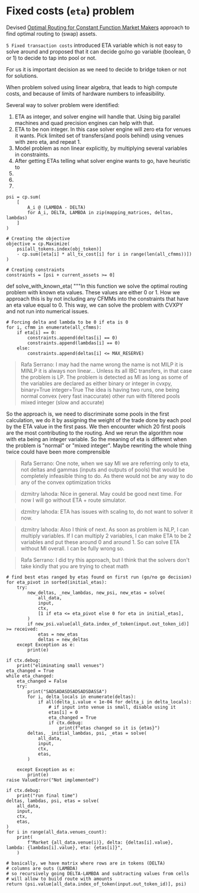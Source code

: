 # Fixed costs (`eta`) problem

Devised [Optimal Routing for Constant Function Market Makers](https://arxiv.org/abs/2204.05238) approach to find optimal routing to (swap) assets.

`5 Fixed transaction costs` introduced ETA variable which is not easy to solve around and proposed that it can decide go/no go variable (boolean, 0 or 1) to decide to tap into pool or not.

For us it is important decision as we need to decide to bridge token or not for solutions.

When problem solved using linear algebra, that leads to high compute costs, and because of limits of hardware numbers to infeasibility.

Several way to solver problem were identified:

1. ETA as integer, and solver engine will handle that. Using big parallel machines and quad precision engines can help with that.
2. ETA to be non integer. In this case solver engine will zero eta for venues it wants. Pick limited set of transfers(and pools behind) using venues with zero eta, and repeat 1.
3. Model problem as non linear explicitly, by multiplying several variables in constraints.
4. After getting ETAs telling what solver engine wants to go, have heuristic to 
1. 
1. 
1. 



    psi = cp.sum(
        [
            A_i @ (LAMBDA - DELTA)
            for A_i, DELTA, LAMBDA in zip(mapping_matrices, deltas, lambdas)
        ]
    )

    # Creating the objective
    objective = cp.Maximize(
        psi[all_tokens.index(obj_token)]
        - cp.sum([eta[i] * all_tx_cost[i] for i in range(len(all_cfmms))])
    )

    # Creating constraints
    constraints = [psi + current_assets >= 0]

def solve_with_known_eta(
    """In this function we solve the optimal routing problem with known eta values. These values are either 0 or 1.
    How we approach this is by not including any CFMMs into the constraints that have an
    eta value equal to 0. This way, we can solve the problem with CVXPY and not run into numerical issues.
   
    # Forcing delta and lambda to be 0 if eta is 0
    for i, cfmm in enumerate(all_cfmms):
        if eta[i] == 0:
            constraints.append(deltas[i] == 0)
            constraints.append(lambdas[i] == 0)
        else:
            constraints.append(deltas[i] <= MAX_RESERVE)



> Rafa Serrano:
I may had the name wrong the name is not MILP it is MINLP it is always non linear... Unless its all IBC transfers, in that case the problem is LP. 
The problem is detected as MI as long as some of the variables are declared as either binary or integer in cvxpy, binary=True integer=True
The idea is having two runs, one being normal convex (very fast inaccurate) other run with filtered pools mixed integer (slow and accurate) 

So the approach is, we need to discriminate some pools in the first calculation, we do it by assigning the weight of the trade done by each pool by the ETA value in the first pass. We then encounter which 20 first pools are the most contributing to the routing. And we rerun the algorithm now with eta being an integer variable. So the meaning of eta is different when the problem is "normal" or "mixed integer". Maybe rewriting the whole thing twice could have been more comprensible

> Rafa Serrano:
One note, when we say MI we are referring only to eta, not deltas and gammas (inputs and outputs of pools) that would be completely infeasible thing to do. As there would not be any way to do any of the convex optimization tricks

> dzmitry lahoda:
Nice in general. May  could be good next time. For now I will go without ETA + route simulator.

> dzmitry lahoda:
ETA has issues with scaling to, do not want to solver it now.

> dzmitry lahoda:
Also I think of next. As soon as problem is NLP, I can multiply variables. If I can multiply 2 variables, I can make ETA to be 2 variables and put these around 0 and around 1. So can solve ETA without MI overall. I can be fully wrong so.

> Rafa Serrano:
I did try this approach, but I think that the solvers don't take kindly that you are trying to cheat math



    # find best etas ranged by etas found on first run (go/no go decision)
    for eta_pivot in sorted(initial_etas):
        try:
            new_deltas, _new_lambdas, new_psi, new_etas = solve(
                all_data,
                input,
                ctx,
                [1 if eta <= eta_pivot else 0 for eta in initial_etas],
            )
            if new_psi.value[all_data.index_of_token(input.out_token_id)] >= received:
                etas = new_etas
                deltas = new_deltas
        except Exception as e:
            print(e)
        
    if ctx.debug:        
        print("eliminating small venues")
    eta_changed = True
    while eta_changed:
        eta_changed = False
        try:
            print("SADSADASDSADSADSDASSA")
            for i, delta_locals in enumerate(deltas):
                if all(delta_i.value < 1e-04 for delta_i in delta_locals):
                    # if input into venue is small, disable using it
                    etas[i] = 0
                    eta_changed = True
                    if ctx.debug:
                        print(f"etas changed so it is {etas}")
            deltas, _initial_lambdas, psi, _etas = solve(
                all_data,
                input,
                ctx,
                etas,
            )

        except Exception as e:
            print(e)
    raise ValueError("Not implemented")

    if ctx.debug:
        print("run final time")
    deltas, lambdas, psi, etas = solve(
        all_data,
        input,
        ctx,
        etas,
    )
    for i in range(all_data.venues_count):
        print(
            f"Market {all_data.venue(i)}, delta: {deltas[i].value}, lambda: {lambdas[i].value}, eta: {etas[i]}",
        )

    # basically, we have matrix where rows are in tokens (DELTA)
    # columns are outs (LAMBDA)
    # so recursively going DELTA-LAMBDA and subtracting values from cells
    # will allow to build route with amounts
    return (psi.value[all_data.index_of_token(input.out_token_id)], psi)
